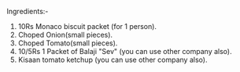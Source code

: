 Ingredients:-


1. 10Rs Monaco biscuit packet (for 1 person).
2. Choped Onion(small pieces).
3. Choped Tomato(small pieces).
4. 10/5Rs 1 Packet of Balaji "Sev" (you can use other company also).
5. Kisaan tomato ketchup (you can use other company also).